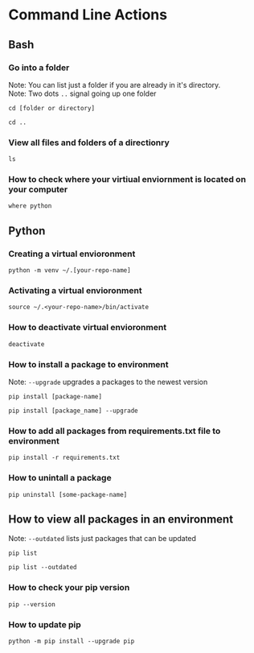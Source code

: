 # Command Line Actions

## Bash

### Go into a folder

Note: You can list just a folder if you are already in it's directory. <br>
Note: Two dots `..` signal going up one folder

```
cd [folder or directory]
```

```
cd ..
```

### View all files and folders of a directionry

```
ls
```

### How to check where your virtiual enviornment is located on your computer

```
where python
```
## Python

### Creating a virtual envioronment

```
python -m venv ~/.[your-repo-name]
```

### Activating a virtual envioronment
```
source ~/.<your-repo-name>/bin/activate
```

### How to deactivate virtual envioronment
```
deactivate
```

### How to install a package to environment

Note: `--upgrade` upgrades a packages to the newest version

```
pip install [package-name]
```

```
pip install [package_name] --upgrade
```

### How to add all packages from requirements.txt file to environment

```
pip install -r requirements.txt
```

### How to unintall a package

```
pip uninstall [some-package-name]
```

## How to view all packages in an environment
Note: `--outdated` lists just packages that can be updated

```
pip list
```

```
pip list --outdated
```

### How to check your pip version
```
pip --version
```

### How to update pip
```
python -m pip install --upgrade pip
```
